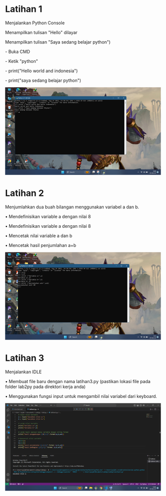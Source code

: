 <h1>Latihan 1</h1>
<p>Menjalankan Python Console</p>
<p>Menampilkan tulisan "Hello" dilayar</p>
<p>Menampilkan tulisan "Saya sedang belajar python")</p>
<p>- Buka CMD</p>
<p>- Ketik "python"</p>
<p>- print("Hello world and indonesia")</p>
<p>- print("saya sedang belajar python")</p>

![gambar](dokumentasi/ss1.png)


<h1>Latihan 2</h1>
<p>Menjumlahkan dua buah bilangan menggunakan variabel a dan b.</p>
<p>• Mendefinisikan variable a dengan nilai 8</p>
<p>• Mendefinisikan variable a dengan nilai 8</p>
<p>• Mencetak nilai variable a dan b</p>
<p>• Mencetak hasil penjumlahan a+b</p>

![gambar](dokumentasi/ss2.png)

<h1>Latihan 3</h1>
<p>Menjalankan IDLE</p>
<p>• Membuat file baru dengan nama latihan3.py (pastikan lokasi file
pada folder lab2py pada direktori kerja anda)</p>
<p>• Menggunakan fungsi input untuk mengambil nilai variabel dari
keyboard.</p>

![gambar](dokumentasi/ss3.png)
